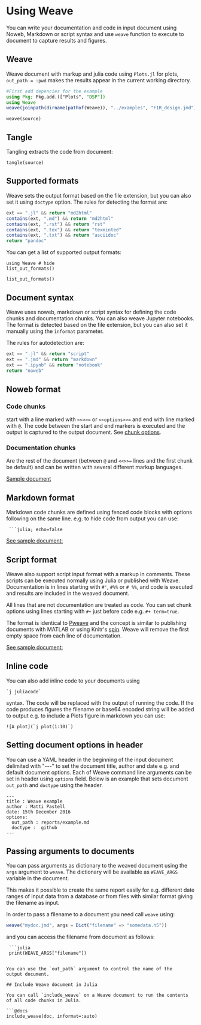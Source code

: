 # Using Weave

You can write your documentation and code in input document using Noweb, Markdown or script
syntax and use `weave` function to execute to document to capture results and figures.

## Weave

Weave document with markup and julia code using `Plots.jl` for plots,
`out_path = :pwd` makes the results appear in the current working directory.

```julia
#First add depencies for the example
using Pkg; Pkg.add.(["Plots", "DSP"])
using Weave
weave(joinpath(dirname(pathof(Weave)), "../examples", "FIR_design.jmd"), out_path=:pwd)
```

```@docs
weave(source)
```

## Tangle

Tangling extracts the code from document:

```@docs
tangle(source)
```

## Supported formats

Weave sets the output format based on the file extension, but you can also set
it using `doctype` option. The rules for detecting the format are:

```julia
ext == ".jl" && return "md2html"
contains(ext, ".md") && return "md2html"
contains(ext, ".rst") && return "rst"
contains(ext, ".tex") && return "texminted"
contains(ext, ".txt") && return "asciidoc"
return "pandoc"
```

You can get a list of supported output formats:

```@example
using Weave # hide
list_out_formats()
```

```@docs
list_out_formats()
```

## Document syntax

Weave uses noweb, markdown or script syntax for defining the code chunks and
documentation chunks. You can also weave Jupyter notebooks. The format is detected based on the file extension, but you can also set it manually using the `informat` parameter.

The rules for autodetection are:

```julia
ext == ".jl" && return "script"
ext == ".jmd" && return "markdown"
ext == ".ipynb" && return "notebook"
return "noweb"
```

## Noweb format

### Code chunks
start with a line marked with `<<>>=` or `<<options>>=` and end with line marked with `@`. The code between the start and end markers is executed and the output is captured to the output document. See [chunk options](../chunk_options/).

### Documentation chunks

Are the rest of the document (between `@` and `<<>>=` lines and the first chunk be default) and can be written with several different markup languages.

[Sample document]( https://github.com/mpastell/Weave.jl/blob/master/examples/julia_sample.mdw)

## Markdown format

Markdown code chunks are defined using fenced code blocks with options following on the same line. e.g. to hide code from output you can use:

` ```julia; echo=false`

[See sample document:](https://github.com/mpastell/Weave.jl/blob/master/examples/gadfly_md_sample.jmd)

## Script format

Weave also support script input format with a markup in comments.
These scripts can be executed normally using Julia or published with
Weave.  Documentation is in lines starting with
`#'`, `#%%` or `# %%`, and code is executed and results are included
in the weaved document.

All lines that are not documentation are treated as code. You can set chunk options
using lines starting with `#+` just before code e.g. `#+ term=true`.

The format is identical to [Pweave](http://mpastell.com/pweave/pypublish.html)
and the concept is similar to publishing documents with MATLAB or
using Knitr's [spin](http://yihui.name/knitr/demo/stitch/).
Weave will remove the first empty space from each line of documentation.


[See sample document:](https://github.com/mpastell/Weave.jl/blob/master/examples/FIR_design.jl)

## Inline code

You can also add inline code to your documents using

```
`j juliacode`
```

syntax. The code will be replaced with the output of running the code.
If the code produces figures the filename or base64 encoded string will be
added to output e.g. to include a Plots figure in markdown you can use:

```
![A plot](`j plot(1:10)`)
```

## Setting document options in header

You can use a YAML header in the beginning of the input document delimited with "---" to set the document title, author and date e.g. and default document options. Each of Weave command line arguments can be set in header using `options` field. Below is an example that sets document `out_path` and `doctype` using the header.


```
---
title : Weave example
author : Matti Pastell
date: 15th December 2016
options:
  out_path : reports/example.md
  doctype :  github
---
```

## Passing arguments to documents

You can pass arguments as dictionary to the weaved document using the `args` argument
to `weave`. The dictionary will be available as `WEAVE_ARGS` variable in the document.

This makes it possible to create the same report easily for e.g. different
date ranges of input data from a database or from files with similar format giving the
filename as input.

In order to pass a filename to a document you need call `weave` using:

```julia
weave("mydoc.jmd", args = Dict("filename" => "somedata.h5"))
```

and you can access the filename from document as follows:

```
 ```julia
 print(WEAVE_ARGS["filename"])
 ```
```

You can use the `out_path` argument to control the name of the
output document.

## Include Weave document in Julia

You can call `include_weave` on a Weave document to run the contents
of all code chunks in Julia.

```@docs
include_weave(doc, informat=:auto)
```
